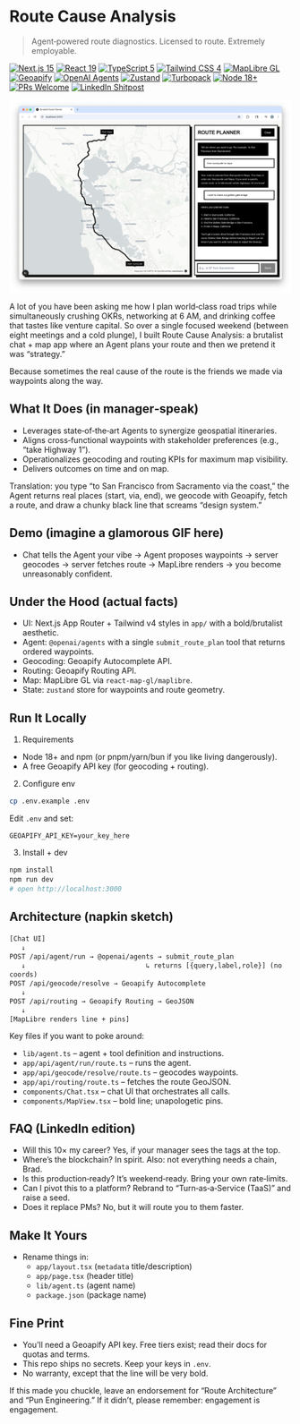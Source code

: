 # Route Cause Analysis

> Agent‑powered route diagnostics. Licensed to route. Extremely employable.

[![Next.js 15](https://img.shields.io/badge/Next.js-15-black?logo=nextdotjs)](https://nextjs.org)
[![React 19](https://img.shields.io/badge/React-19-61DAFB?logo=react&logoColor=white)](https://react.dev)
[![TypeScript 5](https://img.shields.io/badge/TypeScript-5-3178C6?logo=typescript&logoColor=white)](https://www.typescriptlang.org)
[![Tailwind CSS 4](https://img.shields.io/badge/Tailwind_CSS-4-06B6D4?logo=tailwindcss&logoColor=white)](https://tailwindcss.com)
[![MapLibre GL](https://img.shields.io/badge/MapLibre-GL-1F6B75)](https://maplibre.org)
[![Geoapify](https://img.shields.io/badge/Geoapify-API-orange)](https://www.geoapify.com)
[![OpenAI Agents](https://img.shields.io/badge/OpenAI-Agents-412991?logo=openai&logoColor=white)](https://platform.openai.com)
[![Zustand](https://img.shields.io/badge/Zustand-%F0%9F%90%BB-000000)](https://github.com/pmndrs/zustand)
[![Turbopack](https://img.shields.io/badge/Turbopack-enabled-000000?logo=vercel&logoColor=white)](https://nextjs.org/docs/app/building-your-application/deploying/turbopack)
[![Node 18+](https://img.shields.io/badge/Node-18%2B-339933?logo=node.js&logoColor=white)](https://nodejs.org)
[![PRs Welcome](https://img.shields.io/badge/PRs-welcome-brightgreen)](./)
[![LinkedIn Shitpost](https://img.shields.io/badge/LinkedIn-shitpost-blueviolet)](./README.md)

![Route Cause Analysis screenshot](./screenshot.png)

A lot of you have been asking me how I plan world‑class road trips while simultaneously crushing OKRs, networking at 6 AM, and drinking coffee that tastes like venture capital. So over a single focused weekend (between eight meetings and a cold plunge), I built Route Cause Analysis: a brutalist chat + map app where an Agent plans your route and then we pretend it was “strategy.”

Because sometimes the real cause of the route is the friends we made via waypoints along the way.

## What It Does (in manager‑speak)

- Leverages state‑of‑the‑art Agents to synergize geospatial itineraries.
- Aligns cross‑functional waypoints with stakeholder preferences (e.g., “take Highway 1”).
- Operationalizes geocoding and routing KPIs for maximum map visibility.
- Delivers outcomes on time and on map.

Translation: you type “to San Francisco from Sacramento via the coast,” the Agent returns real places (start, via, end), we geocode with Geoapify, fetch a route, and draw a chunky black line that screams “design system.”

## Demo (imagine a glamorous GIF here)
- Chat tells the Agent your vibe → Agent proposes waypoints → server geocodes → server fetches route → MapLibre renders → you become unreasonably confident.

## Under the Hood (actual facts)
- UI: Next.js App Router + Tailwind v4 styles in `app/` with a bold/brutalist aesthetic.
- Agent: `@openai/agents` with a single `submit_route_plan` tool that returns ordered waypoints.
- Geocoding: Geoapify Autocomplete API.
- Routing: Geoapify Routing API.
- Map: MapLibre GL via `react-map-gl/maplibre`.
- State: `zustand` store for waypoints and route geometry.

## Run It Locally
1) Requirements
- Node 18+ and npm (or pnpm/yarn/bun if you like living dangerously).
- A free Geoapify API key (for geocoding + routing).

2) Configure env
```bash
cp .env.example .env
```
Edit `.env` and set:
```
GEOAPIFY_API_KEY=your_key_here
```

3) Install + dev
```bash
npm install
npm run dev
# open http://localhost:3000
```

## Architecture (napkin sketch)
```
[Chat UI]
   ↓
POST /api/agent/run → @openai/agents → submit_route_plan
   ↓                              ↳ returns [{query,label,role}] (no coords)
POST /api/geocode/resolve → Geoapify Autocomplete
   ↓
POST /api/routing → Geoapify Routing → GeoJSON
   ↓
[MapLibre renders line + pins]
```

Key files if you want to poke around:
- `lib/agent.ts` – agent + tool definition and instructions.
- `app/api/agent/run/route.ts` – runs the agent.
- `app/api/geocode/resolve/route.ts` – geocodes waypoints.
- `app/api/routing/route.ts` – fetches the route GeoJSON.
- `components/Chat.tsx` – chat UI that orchestrates all calls.
- `components/MapView.tsx` – bold line; unapologetic pins.

## FAQ (LinkedIn edition)
- Will this 10× my career? Yes, if your manager sees the tags at the top.
- Where’s the blockchain? In spirit. Also: not everything needs a chain, Brad.
- Is this production‑ready? It’s weekend‑ready. Bring your own rate‑limits.
- Can I pivot this to a platform? Rebrand to “Turn‑as‑a‑Service (TaaS)” and raise a seed.
- Does it replace PMs? No, but it will route you to them faster.

## Make It Yours
- Rename things in:
  - `app/layout.tsx` (`metadata` title/description)
  - `app/page.tsx` (header title)
  - `lib/agent.ts` (agent name)
  - `package.json` (package name)

## Fine Print
- You’ll need a Geoapify API key. Free tiers exist; read their docs for quotas and terms.
- This repo ships no secrets. Keep your keys in `.env`.
- No warranty, except that the line will be very bold.

If this made you chuckle, leave an endorsement for “Route Architecture” and “Pun Engineering.” If it didn’t, please remember: engagement is engagement.
